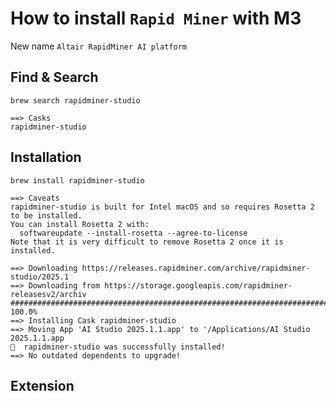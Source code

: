 # How to install `Rapid Miner` with M3

New name `Altair RapidMiner AI platform`

## Find & Search
```
brew search rapidminer-studio
```
```
==> Casks
rapidminer-studio
```

## Installation
```
brew install rapidminer-studio
```
```
==> Caveats
rapidminer-studio is built for Intel macOS and so requires Rosetta 2 to be installed.
You can install Rosetta 2 with:
  softwareupdate --install-rosetta --agree-to-license
Note that it is very difficult to remove Rosetta 2 once it is installed.

==> Downloading https://releases.rapidminer.com/archive/rapidminer-studio/2025.1
==> Downloading from https://storage.googleapis.com/rapidminer-releasesv2/archiv
######################################################################### 100.0%
==> Installing Cask rapidminer-studio
==> Moving App 'AI Studio 2025.1.1.app' to '/Applications/AI Studio 2025.1.1.app
🍺  rapidminer-studio was successfully installed!
==> No outdated dependents to upgrade!
```

## Extension
